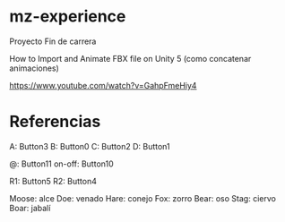 # mz-experience

Proyecto Fin de carrera

How to Import and Animate FBX file on Unity 5 (como concatenar animaciones)

https://www.youtube.com/watch?v=GahpFmeHiy4


# Referencias

A: Button3
B: Button0
C: Button2
D: Button1

@: Button11
on-off: Button10

R1: Button5
R2: Button4


Moose: 	alce
Doe: 	venado
Hare: 	conejo
Fox: 	zorro
Bear: 	oso
Stag: 	ciervo
Boar: 	jabalí